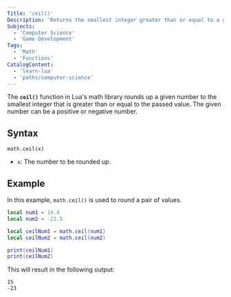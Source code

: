 ```yaml
---
Title: 'ceil()'
Description: 'Returns the smallest integer greater than or equal to a given value.'
Subjects:
  - 'Computer Science'
  - 'Game Development'
Tags:
  - 'Math'
  - 'Functions'
CatalogContent:
  - 'learn-lua'
  - 'paths/computer-science'
---
```


The **`ceil()`** function in Lua's math library rounds up a given number to the smallest integer that is greater than or equal to the passed value. The given number can be a positive or negative number.

## Syntax

```pseudo
math.ceil(x)
```

- `x`: The number to be rounded up.

## Example

In this example, `math.ceil()` is used to round a pair of values.

```lua
local num1 = 14.4
local num2 = -22.5

local ceilNum1 = math.ceil(num1)
local ceilNum2 = math.ceil(num2)

print(ceilNum1)
print(ceilNum2)
```

This will result in the following output:

```shell
15
-23
```
